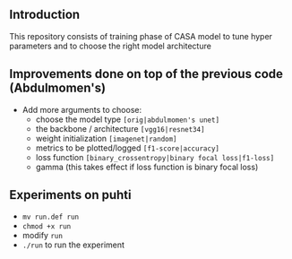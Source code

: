 ## Introduction

This repository consists of training phase of CASA model to tune hyper parameters and to choose the right model architecture

## Improvements done on top of the previous code (Abdulmomen's)

- Add more arguments to choose:
  - choose the model type `[orig|abdulmomen's unet]`
  - the backbone / architecture `[vgg16|resnet34]`
  - weight initialization `[imagenet|random]`
  - metrics to be plotted/logged `[f1-score|accuracy]`
  - loss function `[binary_crossentropy|binary focal loss|f1-loss]`
  - gamma (this takes effect if loss function is binary focal loss)

## Experiments on puhti

- `mv run.def run`
- `chmod +x run`
- modify `run`
- `./run` to run the experiment
